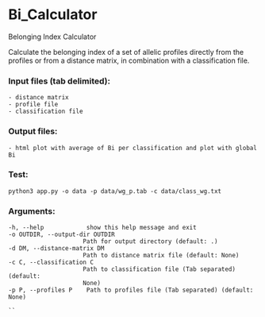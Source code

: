 # Bi_Calculator

Belonging Index Calculator

Calculate the belonging index of a set of allelic profiles directly from the 
profiles or from a distance matrix, in combination with a classification file.

### Input files (tab delimited):

    - distance matrix
    - profile file
    - classification file
   
### Output files:

    - html plot with average of Bi per classification and plot with global Bi
    

### Test:
    
    python3 app.py -o data -p data/wg_p.tab -c data/class_wg.txt
    
### Arguments:

   ```
  -h, --help            show this help message and exit
  -o OUTDIR, --output-dir OUTDIR
                        Path for output directory (default: .)
  -d DM, --distance-matrix DM
                        Path to distance matrix file (default: None)
  -c C, --classification C
                        Path to classification file (Tab separated) (default:
                        None)
  -p P, --profiles P    Path to profiles file (Tab separated) (default: None)
  
  ``
